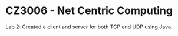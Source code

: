 # CZ3006 - Net Centric Computing

Lab 2: Created a client and server for both TCP and UDP using Java.

